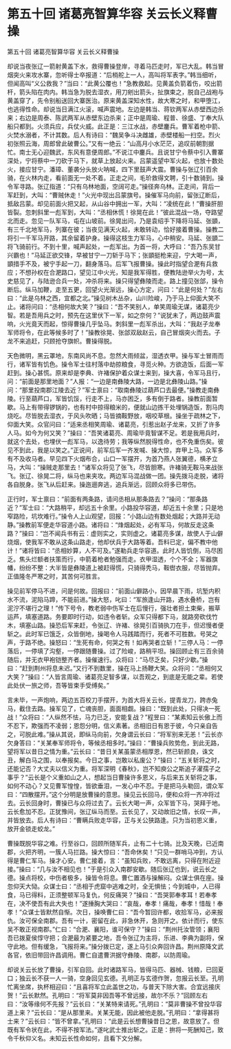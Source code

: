 # 第五十回        诸葛亮智算华容        关云长义释曹操

第五十回        诸葛亮智算华容        关云长义释曹操


却说当夜张辽一箭射黄盖下水，救得曹操登岸，寻着马匹走时，军已大乱。韩当冒烟突火来攻水寨，忽听得士卒报道：“后梢舵上一人，高叫将军表字。”韩当细听，但闻高叫“义公救我？”当曰：“此黄公覆也！”急教救起。见黄盖负箭着伤，咬出箭杆，箭头陷在肉内。韩当急为脱去湿衣，用刀剜出箭头，扯旗束之，脱自己战袍与黄盖穿了，先令别船送回大寨医治。原来黄盖深知水性，故大寒之时，和甲堕江，也逃得性命。却说当日满江火滚，喊声震地。左边是韩当、蒋钦两军从赤壁西边杀来；右边是周泰、陈武两军从赤壁东边杀来；正中是周瑜、程普、徐盛、丁奉大队船只都到。火须兵应，兵仗火威。此正是：三江水战，赤壁鏖兵。曹军着枪中箭、火焚水溺者，不计其数。后人有诗曰：“魏吴争斗决雌雄，赤壁楼船一扫空。烈火初张照云海，周郎曾此破曹公。”又有一绝云：“山高月小水茫茫，追叹前朝割据忙。南士无心迎魏武，东风有意便周郎。”不说江中鏖兵。且说甘宁令蔡中引入曹寨深处，宁将蔡中一刀砍于马下，就草上放起火来。吕蒙遥望中军火起，也放十数处火，接应甘宁。潘璋、董袭分头放火呐喊，四下里鼓声大震。曹操与张辽引百余骑，在火林内走，看前面无一处不着。正走之间，毛玠救得文聘，引十数骑到。操令军寻路。张辽指道：“只有乌林地面，空阔可走。”操径奔乌林。正走间，背后一军赶到，大叫：“曹贼休走！”火光中现出吕蒙旗号。操催军马向前，留张辽断后，抵敌吕蒙。却见前面火把又起，从山谷中拥出一军，大叫：“凌统在此！”曹操肝胆皆裂。忽刺斜里一彪军到，大叫：“丞相休慌！徐晃在此！”彼此混战一场，夺路望北而走。忽见一队军马，屯在山坡前。徐晃出问，乃是袁绍手下降将马延、张顗，有三千北地军马，列寨在彼；当夜见满天火起，未敢转动，恰好接着曹操。操教二将引一千军马开路，其余留着护身。操得这枝生力军马，心中稍安。马延、张顗二将飞骑前行。不到十里，喊声起处，一彪军出。为首一将，大呼曰：“吾乃东吴甘兴霸也！”马延正欲交锋，早被甘宁一刀斩于马下；张顗挺枪来迎，宁大喝一声，顗措手不及，被宁手起一刀，翻身落马。后军飞报曹操。操此时指望合淝有兵救应；不想孙权在合淝路口，望见江中火光，知是我军得胜，便教陆逊举火为号，太史慈见了，与陆逊合兵一处，冲杀将来。操只得望彝陵而走。路上撞见张郃，操令断后。纵马加鞭，走至五更，回望火光渐远，操心方定，问曰：“此是何处？”左右曰：“此是乌林之西，宜都之北。”操见树木丛杂，山川险峻，乃于马上仰面大笑不止。诸将问曰：“丞相何故大笑？”操曰：“吾不笑别人，单笑周瑜无谋，诸葛亮少智。若是吾用兵之时，预先在这里伏下一军，如之奈何？”说犹未了，两边鼓声震响，火光竟天而起，惊得曹操几乎坠马。刺斜里一彪军杀出，大叫：“我赵子龙奉军师将令，在此等候多时了！”操教徐晃、张郃双敌赵云，自己冒烟突火而去。子龙不来追赶，只顾抢夺旗帜。曹操得脱。


天色微明，黑云罩地，东南风尚不息。忽然大雨倾盆，湿透衣甲。操与军士冒雨而行，诸军皆有饥色。操令军士往村落中劫掠粮食，寻觅火种。方欲造饭，后面一军赶到。操心甚慌。原来却是李典、许褚保护着众谋士来到，操大喜，令军马且行，问：“前面是那里地面？”人报：“一边是南彝陵大路，一边是北彝陵山路。”操问：“那里投南郡江陵去近？”军士禀曰：“取南彝陵过葫芦口去最便。”操教走南彝陵。行至葫芦口，军皆饥馁，行走不上，马亦困乏，多有倒于路者。操教前面暂歇。马上有带得锣锅的，也有村中掠得粮米的，便就山边拣干处埋锅造饭，割马肉烧吃。尽皆脱去湿衣，于风头吹晒；马皆摘鞍野放，咽咬草根。操坐于疏林之下，仰面大笑。众官问曰：“适来丞相笑周瑜、诸葛亮，引惹出赵子龙来，又折了许多人马。如今为何又笑？”操曰：“吾笑诸葛亮、周瑜毕竟智谋不足。若是我用兵时，就这个去处，也埋伏一彪军马，以逸待劳；我等纵然脱得性命，也不免重伤矣。彼见不到此，我是以笑之。”正说间，前军后军一齐发喊、操大惊，弃甲上马。众军多有不及收马者。早见四下火烟布合，山口一军摆开，为首乃燕人张翼德，横矛立马，大叫：“操贼走那里去！”诸军众将见了张飞，尽皆胆寒。许褚骑无鞍马来战张飞。张辽、徐晃二将，纵马也来夹攻。两边军马混战做一团。操先拨马走脱，诸将各自脱身。张飞从后赶来。操迤逦奔逃，追兵渐远，回顾众将多已带伤。


正行时，军士禀曰：“前面有两条路，请问丞相从那条路去？”操问：“那条路近？”军士曰：“大路稍平，却远五十余里。小路投华容道，却近五十余里；只是地窄路险，坑坎难行。”操令人上山观望，回报：“小路山边有数处烟起；大路并无动静。”操教前军便走华容道小路。诸将曰：“烽烟起处，必有军马，何故反走这条路？”操曰：“岂不闻兵书有云：虚则实之，实则虚之。诸葛亮多谋，故使人于山僻烧烟，使我军不敢从这条山路走，他却伏兵于大路等着。吾料已定，偏不教中他计！”诸将皆曰：“丞相妙算，人不可及。”遂勒兵走华容道。此时人皆饥倒，马尽困乏。焦头烂额者扶策而行，中箭着枪者勉强而走。衣甲湿透，个个不全；军器旗幡，纷纷不整：大半皆是彝陵道上被赶得慌，只骑得秃马，鞍辔衣服，尽皆抛弃。正值隆冬严寒之时，其苦何可胜言。


操见前军停马不进，问是何故。回报曰：“前面山僻路小，因早晨下雨，坑堑内积水不流，泥陷马蹄，不能前进。”操大怒，叱曰：“军旅逢山开路，遇水叠桥，岂有泥泞不堪行之理！”传下号令，教老弱中伤军士在后慢行，强壮者担土束柴，搬草运芦，填塞道路。务要即时行动，如违令者斩。众军只得都下马，就路旁砍伐竹木，填塞山路。操恐后军来赶，令张辽、许褚、徐晃引百骑执刀在手，但迟慢者便斩之。此时军已饿乏，众皆倒地，操喝令人马践踏而行，死者不可胜数。号哭之声，于路不绝。操怒曰：“生死有命，何哭之有！如再哭者立斩！”三停人马：一停落后，一停填了沟壑，一停跟随曹操。过了险峻，路稍平坦。操回顾止有三百余骑随后，并无衣甲袍铠整齐者。操催速行。众将曰：“马尽乏矣，只好少歇。”操曰：“赶到荆州将息未迟。”又行不到数里，操在马上扬鞭大笑。众将问：“丞相何又大笑？”操曰：“人皆言周瑜、诸葛亮足智多谋，以吾观之，到底是无能之辈。若使此处伏一旅之师，吾等皆束手受缚矣。”


言未毕，一声炮响，两边五百校刀手摆开，为首大将关云长，提青龙刀，跨赤兔马，截住去路。操军见了，亡魂丧胆，面面相觑。操曰：“既到此处，只得决一死战！”众将曰：“人纵然不怯，马力已乏，安能复战？”程昱曰：“某素知云长傲上而不忍下，欺强而不凌弱；恩怨分明，信义素著。丞相旧日有恩于彼，今只亲自告之，可脱此难。”操从其说，即纵马向前，欠身谓云长曰：“将军别来无恙！”云长亦欠身答曰：“关某奉军师将令，等候丞相多时。”操曰：“曹操兵败势危，到此无路，望将军以昔日之情为重。”云长曰：“昔日关某虽蒙丞相厚恩，然已斩颜良，诛文丑，解白马之围，以奉报矣。今日之事，岂敢以私废公？”操曰：“五关斩将之时，还能记否？大丈夫以信义为重。将军深明《春秋》，岂不知庾公之斯追子濯孺子之事乎？”云长是个义重如山之人，想起当日曹操许多恩义，与后来五关斩将之事，如何不动心？又见曹军惶惶，皆欲垂泪，一发心中不忍。于是把马头勒回，谓众军曰：“四散摆开。”这个分明是放曹操的意思。操见云长回马，便和众将一齐冲将过去。云长回身时，曹操已与众将过去了。云长大喝一声，众军皆下马，哭拜于地。云长愈加不忍。正犹豫间，张辽纵马而至。云长见了，又动故旧之情，长叹一声，并皆放去。后人有诗曰：“曹瞒兵败走华容，正与关公狭路逢。只为当初恩义重，放开金锁走蛟龙。”


曹操既脱华容之难。行至谷口，回顾所随军兵，止有二十七骑。比及天晚，已近南郡，火把齐明，一簇人马拦路。操大惊曰：“吾命休矣！”只见一群哨马冲到，方认得是曹仁军马。操才心安。曹仁接着，言：“虽知兵败，不敢远离，只得在附近迎接。”操曰：“几与汝不相见也！”于是引众入南郡安歇。随后张辽也到，说云长之德。操点将校，中伤者极多，操皆令将息。曹仁置酒与操解闷。众谋士俱在座。操忽仰天大恸。众谋士曰：“丞相于虎窟中逃难之时，全无惧怯；今到城中，人已得食，马已得料，正须整顿军马复仇，何反痛哭？”操曰：“吾哭郭奉孝耳！若奉孝在，决不使吾有此大失也！”遂捶胸大哭曰：“哀哉，奉孝！痛哉，奉孝！惜哉！奉孝！”众谋士皆默然自惭。次日，操唤曹仁曰：“吾今暂回许都，收拾军马，必来报仇。汝可保全南郡。吾有一计，密留在此，非急休开，急则开之。依计而行，使东吴不敢正视南郡。”仁曰：“合淝、襄阳，谁可保守？”操曰：“荆州托汝管领；襄阳吾已拨夏侯惇守把；合淝最为紧要之地，吾令张辽为主将，乐进、李典为副将，保守此地。但有缓急，飞报将来。”操分拨已定，遂上马引众奔回许昌。荆州原降文武各官，依旧带回许昌调用。曹仁自遣曹洪据守彝陵、南郡，以防周瑜。


却说关云长放了曹操，引军自回。此时诸路军马，皆得马匹、器械、钱粮，已回夏口；独云长不获一人一骑，空身回见玄德。孔明正与玄德作贺，忽报云长至。孔明忙离坐席，执杯相迎曰：“且喜将军立此盖世之功，与普天下除大害。合宜远接庆贺！”云长默然。孔明曰：“将军莫非因吾等不曾远接，故尔不乐？”回顾左右曰：“汝等缘何不先报？”云长曰：“关某特来请死。”孔明曰：“莫非曹操不曾投华容道上来？”云长曰：“是从那里来。关某无能，因此被他走脱。”孔明曰：“拿得甚将士来？”云长曰：“皆不曾拿。”孔明曰：“此是云长想曹操昔日之恩，故意放了。但既有军令状在此，不得不按军法。”遂叱武士推出斩之。正是：拚将一死酬知己，致令千秋仰义名。未知云长性命如何，且看下文分解。